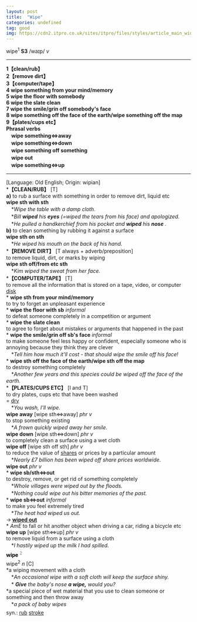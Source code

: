 ```yaml
---
layout: post
title:  "Wipe"
categories: undefined
tag: good
img: https://cdn2.itpro.co.uk/sites/itpro/files/styles/article_main_wide_image/public/2018/01/how_to_wipe_a_laptop.jpg?itok=w3SgRBes
---
```

<DIV style="MARGIN: 0px 0px 5px">wipe<SUP>1</SUP> <B>S3</B> /waɪp/ <I>v</I>
<HR>
<B>1【clean/rub】</B><BR><B>2【remove dirt】</B><BR><B>3【computer/tape】</B><BR><B>4 wipe something from your mind/memory</B><BR><B>5 wipe the floor with somebody</B><BR><B>6 wipe the slate clean</B><BR><B>7 wipe the smile/grin off somebody's face</B><BR><B>8 wipe something off the face of the earth/wipe something off the map</B><BR><B>9【plates/cups etc】</B><BR><B>Phrasal verbs</B><BR>　<B>wipe something⇔away</B><BR>　<B>wipe something⇔down</B><BR>　<B>wipe something off something</B><BR>　<B>wipe out</B><BR>　<B>wipe something⇔up</B>
<HR>
[Language: Old English; Origin: wipian]<BR>*<B>【CLEAN/RUB】</B> [T]<BR><B>a)</B> to rub a surface with something in order to remove dirt, liquid etc<BR><B>wipe sth with sth</B><BR>　*<I>Wipe the table with a damp cloth.</I><BR>　*<I>Bill <B>wiped</B> his <B>eyes</B> (=wiped the tears from his face) and apologized.</I><BR>　*<I>He pulled a handkerchief from his pocket and <B>wiped</B> his <B>nose</B> .</I><BR><B>b)</B> to clean something by rubbing it against a surface<BR><B>wipe sth on sth</B><BR>　*<I>He wiped his mouth on the back of his hand.</I><BR>*<B>【REMOVE DIRT】</B> [T always + adverb/preposition]<BR>to remove liquid, dirt, or marks by wiping<BR><B>wipe sth off/from etc sth</B><BR>　*<I>Kim wiped the sweat from her face.</I><BR>*<B>【COMPUTER/TAPE】</B> [T]<BR>to remove all the information that is stored on a tape, video, or computer <A href="{{ site.baseurl }}/disk"><U>disk</U></A><BR>* <B>wipe sth from your mind/memory</B><BR>to try to forget an unpleasant experience<BR>* <B>wipe the floor with sb</B> <I>informal</I> <BR>to defeat someone completely in a competition or argument<BR>* <B>wipe the slate clean</B><BR>to agree to forget about mistakes or arguments that happened in the past<BR>* <B>wipe the smile/grin off sb's face</B> <I>informal</I> <BR>to make someone feel less happy or confident, especially someone who is annoying because they think they are clever<BR>　*<I>Tell him how much it'll cost - that should wipe the smile off his face!</I><BR>* <B>wipe sth off the face of the earth/wipe sth off the map</B><BR>to destroy something completely<BR>　*<I>Another few years and this species could be wiped off the face of the earth.</I><BR>*<B>【PLATES/CUPS ETC】</B> [I and T]<BR>to dry plates, cups etc that have been washed<BR>= <A href="{{ site.baseurl }}/dry"><U>dry</U></A><BR>　*<I>You wash, I'll wipe.</I><BR><B>wipe away</B> [wipe sth⇔away] <I>phr v</I><BR>to stop something existing<BR>　*<I>A frown quickly wiped away her smile.</I><BR><B>wipe down</B> [wipe sth⇔down] <I>phr v</I><BR>to completely clean a surface using a wet cloth<BR><B>wipe off</B> [wipe sth off sth] <I>phr v</I><BR>to reduce the value of <A href="{{ site.baseurl }}/share"><U>shares</U></A> or prices by a particular amount<BR>　*<I>Nearly £7 billion has been wiped off share prices worldwide.</I><BR><B>wipe out</B> <I>phr v</I><BR>* <B>wipe sb/sth⇔out</B><BR>to destroy, remove, or get rid of something completely<BR>　*<I>Whole villages were wiped out by the floods.</I><BR>　*<I>Nothing could wipe out his bitter memories of the past.</I><BR>* <B>wipe sb⇔out</B> <I>informal</I> <BR>to make you feel extremely tired<BR>　*<I>The heat had wiped us out.</I><BR>→<B> <A href="{{ site.baseurl }}/wiped%20out"><U>wiped out</U></A></B><BR>* <I>AmE</I> to fall or hit another object when driving a car, riding a bicycle etc<BR><B>wipe up</B> [wipe sth⇔up] <I>phr v</I><BR>to remove liquid from a surface using a cloth<BR>　*<I>I hastily wiped up the milk I had spilled.</I></DIV>
<DIV style="COLOR: #808080; MARGIN: 0px 0px 5px; LINE-HEIGHT: normal"><SPAN style="FONT-SIZE: 10.5pt; COLOR: #000000; LINE-HEIGHT: normal"><B>wipe</B></SPAN> <SUP style="FONT-SIZE: 83%; LINE-HEIGHT: normal">2</SUP> </DIV>
<DIV style="MARGIN: 0px 0px 5px">wipe<SUP>2</SUP> <I>n</I> [C] <BR>*a wiping movement with a cloth<BR>　*<I>An occasional wipe with a soft cloth will keep the surface shiny.</I><BR>　*<I> <B>Give</B> the baby's nose <B>a wipe,</B> would you?</I><BR>*a special piece of wet material that you use to clean someone or something and then throw away<BR>　*<I>a pack of baby wipes</I></DIV>
<DIV style="MARGIN: 0px 0px 5px">
<DIV style="MARGIN: 4px 0px">syn.: <A href="{{ site.baseurl }}/rub"><U>rub</U></A> <A href="{{ site.baseurl }}/stroke"><U>stroke</U></A></DIV></DIV>
